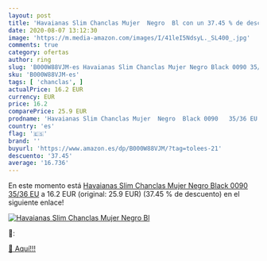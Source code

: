 ```yaml
---
layout: post
title: 'Havaianas Slim Chanclas Mujer  Negro  Bl con un 37.45 % de descuento'
date: 2020-08-07 13:12:30
image: 'https://m.media-amazon.com/images/I/41leI5NdsyL._SL400_.jpg'
comments: true
category: ofertas
author: ring
slug: 'B000W88VJM-es Havaianas Slim Chanclas Mujer Negro Black 0090 35/36 EU'
sku: 'B000W88VJM-es'
tags: [ 'chanclas', ]
actualPrice: 16.2 EUR
currency: EUR
price: 16.2
comparePrice: 25.9 EUR
prodname: 'Havaianas Slim Chanclas Mujer  Negro  Black 0090   35/36 EU'
country: 'es'
flag: '🇪🇸'
brand: ''
buyurl: 'https://www.amazon.es/dp/B000W88VJM/?tag=tolees-21'
descuento: '37.45'
average: '16.736'
---
```


En este momento está [Havaianas Slim Chanclas Mujer  Negro  Black 0090   35/36 EU](https://www.amazon.es/dp/B000W88VJM/?tag=tolees-21) a 16.2 EUR (original: 25.9 EUR) (37.45 %  de descuento) en el siguiente enlace!

[![Havaianas Slim Chanclas Mujer  Negro  Bl](https://m.media-amazon.com/images/I/41leI5NdsyL._SL400_.jpg)](https://www.amazon.es/dp/B000W88VJM/?tag=tolees-21)

🔎:


[🛒 Aquí!!!](https://www.amazon.es/dp/B000W88VJM/?tag=tolees-21)
